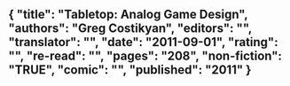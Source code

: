 {
 "title": "Tabletop: Analog Game Design",
 "authors": "Greg Costikyan",
 "editors": "",
 "translator": "",
 "date": "2011-09-01",
 "rating": "",
 "re-read": "",
 "pages": "208",
 "non-fiction": "TRUE",
 "comic": "",
 "published": "2011"
}
---

